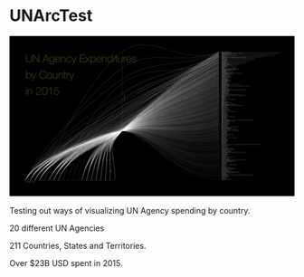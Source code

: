 # UNArcTest

![Preview Image](https://raw.githubusercontent.com/sspboyd/UNArcTest/master/output/UNArcTest-rSn47-20190604163535.jpg)

Testing out ways of visualizing UN Agency spending by country.

20 different UN Agencies

211 Countries, States and Territories.

Over $23B USD spent in 2015. 
